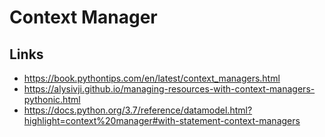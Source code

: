 # Context Manager

## Links

- <https://book.pythontips.com/en/latest/context_managers.html>
- <https://alysivji.github.io/managing-resources-with-context-managers-pythonic.html>
- <https://docs.python.org/3.7/reference/datamodel.html?highlight=context%20manager#with-statement-context-managers>
